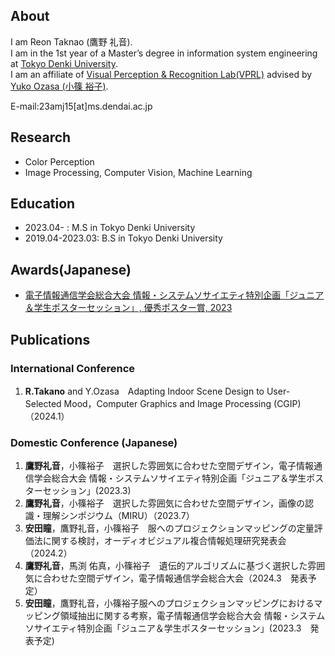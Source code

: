 ## About
I am Reon Taknao (鷹野 礼音).  
I am in the 1st year of a Master’s degree in information system engineering at [Tokyo Denki University](https://www.dendai.ac.jp/).  
I am an affiliate of [Visual Perception & Recognition Lab(VPRL)](https://033lab.org/) advised by [Yuko Ozasa (小篠 裕子)](https://researchmap.jp/yuko.ozasa?lang=en).


E-mail:23amj15[at]ms.dendai.ac.jp

## Research
- Color Perception
- Image Processing, Computer Vision, Machine Learning

## Education
- 2023.04- : M.S in Tokyo Denki University
- 2019.04-2023.03: B.S in Tokyo Denki University

## Awards(Japanese)
<!-- - Student Encouragement Award  of IPSJ, 2021 -->
- [電子情報通信学会総合大会 情報・システムソサイエティ特別企画「ジュニア＆学生ポスターセッション」, 優秀ポスター賞, 2023](https://www.ieice.org/jpn_r/junior/poster_session_awards.html)


## Publications

### International Conference 
1. __R.Takano__ and Y.Ozasa　Adapting Indoor Scene Design to User-Selected Mood，Computer Graphics and Image Processing (CGIP)（2024.1）

### Domestic Conference (Japanese)
1. __鷹野礼音__，小篠裕子　選択した雰囲気に合わせた空間デザイン，電子情報通信学会総合大会 情報・システムソサイエティ特別企画「ジュニア＆学生ポスターセッション」(2023.3)
2. __鷹野礼音__，小篠裕子　選択した雰囲気に合わせた空間デザイン，画像の認識・理解シンポジウム（MIRU）（2023.7）
3. __安田瞳__，鷹野礼音，小篠裕子　服へのプロジェクションマッピングの定量評価法に関する検討，オーディオビジュアル複合情報処理研究発表会（2024.2）
4. __鷹野礼音__，馬渕 佑真，小篠裕子　遺伝的アルゴリズムに基づく選択した雰囲気に合わせた空間デザイン，電子情報通信学会総合大会（2024.3　発表予定）
5. __安田瞳__，鷹野礼音，小篠裕子服へのプロジェクションマッピングにおけるマッピング領域抽出に関する考察，電子情報通信学会総合大会 情報・システムソサイエティ特別企画「ジュニア＆学生ポスターセッション」(2023.3　発表予定)
<!-- ## intern
- 2022.9-2022.11 __日本電気株式会社(NEC)__ 深層学習を用いた三次元空間の点群化（電子情報通信学会総合大会で発表） -->
